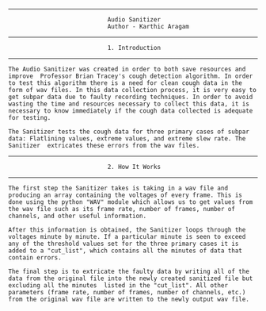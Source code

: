 
************************************************************************************************
                                Audio Sanitizer
                                Author - Karthic Aragam
*************************************************************************************************
                                1. Introduction
*************************************************************************************************
	The Audio Sanitizer was created in order to both save resources and improve  Professor Brian Tracey's cough detection algorithm. In order to test this algorithm there is a need for clean cough data in the form of wav files. In this data collection process, it is very easy to get subpar data due to faulty recording techniques. In order to avoid wasting the time and resources necessary to collect this data, it is necessary to know immediately if the cough data collected is adequate for testing. 

	The Sanitizer tests the cough data for three primary cases of subpar data: Flatlining values, extreme values, and extreme slew rate. The Sanitizer  extricates these errors from the wav files.

*************************************************************************************************
                                2. How It Works
*************************************************************************************************
	The first step the Sanitizer takes is taking in a wav file and producing an array containing the voltages of every frame. This is done using the python "WAV" module which allows us to get values from the wav file such as its frame rate, number of frames, number of channels, and other useful information.

	After this information is obtained, the Sanitizer loops through the voltages minute by minute. If a particular minute is seen to exceed any of the threshold values set for the three primary cases it is added to a "cut_list", which contains all the minutes of data that contain errors. 

	The final step is to extricate the faulty data by writing all of the data from the original file into the newly created sanitized file but excluding all the minutes  listed in the "cut_list". All other parameters (frame rate, number of frames, number of channels, etc.) from the original wav file are written to the newly output wav file.

	
